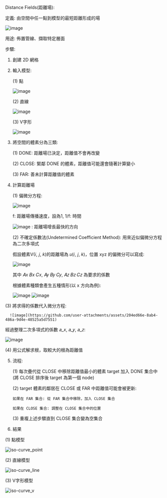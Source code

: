 Distance Fields(距離場):

定義: 由空間中任一點到模型的最短距離形成的場

![image](https://github.com/user-attachments/assets/7adc3f4c-c759-4385-ae8e-592f2756746d)

用途: 佈置管線、擷取特定層面

步驟:

1. 創建 2D 網格
   
2. 輸入模型:
   
   (1) 點
   
      ![image](https://github.com/user-attachments/assets/c26aa8f1-c8d4-4733-9b42-613b81cca2d9)
   
   (2) 直線
   
      ![image](https://github.com/user-attachments/assets/957cc538-3ed5-48b4-a1a5-8904ad64f550)
   
   (3) V字形
   
      ![image](https://github.com/user-attachments/assets/fc93408f-f44a-4060-9ec6-9ebede3707fa)
   
3. 將空間的體素分為三類:

   (1) DONE: 距離場已決定，距離值不會再改變
   
   (2) CLOSE: 緊鄰 DONE 的體素，距離值可能還會隨著計算變小
   
   (3) FAR: 善未計算距離值的體素
   
5. 計算距離場
   
   (1) 偏微分方程:
   
      ![image](https://github.com/user-attachments/assets/4e2c60ab-a9a7-4119-9a57-62ad721c18ef)
   
   f: 距離場傳播速度，設為1, 1/f: 時間
   
      ![image](https://github.com/user-attachments/assets/67ff91e7-2baf-468b-a565-07d9028cbcaa) : 距離場增長最快的方向
   
   (2) 不確定係數法(Undetermined Coefficient Method): 用來近似偏微分方程為二次多項式
   
   假設體素V(𝑖, 𝑗, 𝑘)的距離場為 𝑢(𝑖, 𝑗, 𝑘)，位置 xyz 的偏微分可以寫成:
   
      ![image](https://github.com/user-attachments/assets/b5d9f029-6153-4828-ab5c-d76ca28d8a88)

   其中 𝐴𝑥  𝐵𝑥  𝐶𝑥, 𝐴𝑦  𝐵𝑦  𝐶𝑦, 𝐴𝑧  𝐵𝑧  𝐶𝑧 為要求的係數
   
   根據體素種類會產生五種情形(以 x 方向為例):
   
     ![image](https://github.com/user-attachments/assets/ec8d1af8-482e-4a5c-ac17-d5df2fb0d829)
     ![image](https://github.com/user-attachments/assets/7c90ee0f-ae04-4e0d-8b49-03f9a5349160)
  
  (3) 將求得的係數代入微分方程:
  
      ![image](https://github.com/user-attachments/assets/204ed66e-8ab4-486a-9d4e-48525a5d7551)
   
   經過整理二次多項式的係數 𝑎_𝑥, 𝑎_𝑦, 𝑎_𝑧:
   
   ![image](https://github.com/user-attachments/assets/c4f31c77-7792-4f13-96ec-9b41e029d1f8)
   
  (4) 用公式解求根，取較大的根為距離值
  
5. 流程:

   (1) 每次疊代從 CLOSE 中移除距離值最小的體素 target 加入 DONE 集合中 (將 CLOSE 排序後 target 為第一個 node)
   
   (2) target 體素的鄰居在 CLOSE 或 FAR 中距離值可能會被更新:
   
       如果在 FAR 集合: 從 FAR 集合中移除，加入 CLOSE 集合
   
       如果在 CLOSE 集合: 調整在 CLOSE 集合中的位置
   
   (3) 重複上述步驟直到 CLOSE 集合變為空集合
   
6. 結果
   
  (1) 點模型
  
   ![iso-curve_point](https://github.com/user-attachments/assets/f6ea3dfb-c105-4259-a656-34688e7f8544)
   
  (2) 直線模型
  
   ![iso-curve_line](https://github.com/user-attachments/assets/cfb05c86-3605-48ea-b88c-60bbcb831f3b)
  
  (3) V字形模型
  
   ![iso-curve_v](https://github.com/user-attachments/assets/e433c9cb-2ff3-43a7-8f8b-3196ce151378)
